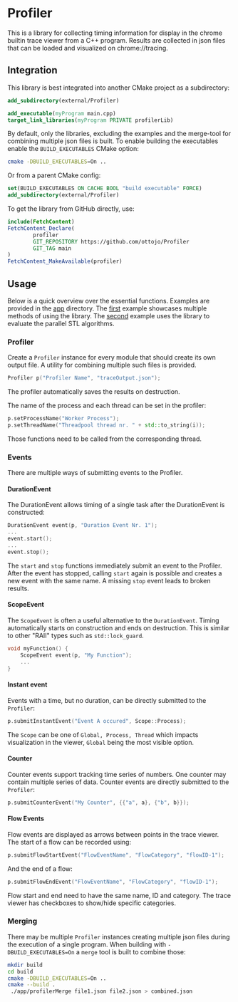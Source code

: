 # Profiler
This is a library for collecting timing information for display in the chrome builtin trace
viewer from a C++ program. Results are collected in json files that can be loaded and visualized
on chrome://tracing.

## Integration
This library is best integrated into another CMake project as a subdirectory:

```cmake
add_subdirectory(external/Profiler)

add_executable(myProgram main.cpp)
target_link_libraries(myProgram PRIVATE profilerLib)
```
By default, only the libraries, excluding the examples and the merge-tool for combining multiple json
files is built.
To enable building the executables enable the `BUILD_EXECUTABLES` CMake option:
```bash
cmake -DBUILD_EXECUTABLES=On ..
```
Or from a parent CMake config:
```cmake
set(BUILD_EXECUTABLES ON CACHE BOOL "build executable" FORCE)
add_subdirectory(external/Profiler)
```

To get the library from GitHub directly, use:
```cmake
include(FetchContent)
FetchContent_Declare(
        profiler
        GIT_REPOSITORY https://github.com/ottojo/Profiler
        GIT_TAG main
)
FetchContent_MakeAvailable(profiler)
```

## Usage
Below is a quick overview over the essential functions. Examples are provided in the [app](app) directory. The
[first](app/example.main.cpp) example showcases multiple methods of using the library. The
[second](app/example-transform.main.cpp) example uses the library to evaluate the parallel STL algorithms.
### Profiler
Create a `Profiler` instance for every module that should create its own output file.
A utility for combining multiple such files is provided.
```c++
Profiler p("Profiler Name", "traceOutput.json");
```
The profiler automatically saves the results on destruction.

The name of the process and each thread can be set in the profiler:
```c++
p.setProcessName("Worker Process");
p.setThreadName("Threadpool thread nr. " + std::to_string(i));
```
Those functions need to be called from the corresponding thread.

### Events
There are multiple ways of submitting events to the Profiler.

#### DurationEvent
The DurationEvent allows timing of a single task after the DurationEvent is constructed:
```c++
DurationEvent event(p, "Duration Event Nr. 1");
...
event.start();
...
event.stop();
```
The `start` and `stop` functions immediately submit an event to the Profiler. After the event has stopped,
calling `start` again is possible and creates a new event with the same name. A missing `stop` event
leads to broken results.

#### ScopeEvent
The `ScopeEvent` is often a useful alternative to the `DurationEvent`. Timing automatically starts on
construction and ends on destruction. This is similar to other "RAII" types such as `std::lock_guard`.
```c++
void myFunction() {
    ScopeEvent event(p, "My Function");
    ...
}
```

#### Instant event
Events with a time, but no duration, can be directly submitted to the `Profiler`:
```c++
p.submitInstantEvent("Event A occured", Scope::Process);
```
The `Scope` can be one of `Global, Process, Thread` which impacts visualization in the viewer, `Global`
being the most visible option.

#### Counter
Counter events support tracking time series of numbers. One counter may contain multiple series of data.
Counter events are directly submitted to the `Profiler`:
```c++
p.submitCounterEvent("My Counter", {{"a", a}, {"b", b}});
```

#### Flow Events
Flow events are displayed as arrows between points in the trace viewer.
The start of a flow can be recorded using:
```c++
p.submitFlowStartEvent("FlowEventName", "FlowCategory", "flowID-1");
```
And the end of a flow:
```c++
p.submitFlowEndEvent("FlowEventName", "FlowCategory", "flowID-1");
```
Flow start and end need to have the same name, ID and category.
The trace viewer has checkboxes to show/hide specific categories.

### Merging
There may be multiple `Profiler` instances creating multiple json files during the execution of a single
program. When building with `-DBUILD_EXECUTABLES=On` a `merge` tool is built to combine those:
```bash
mkdir build
cd build
cmake -DBUILD_EXECUTABLES=On ..
cmake --build .
 ./app/profilerMerge file1.json file2.json > combined.json
```
